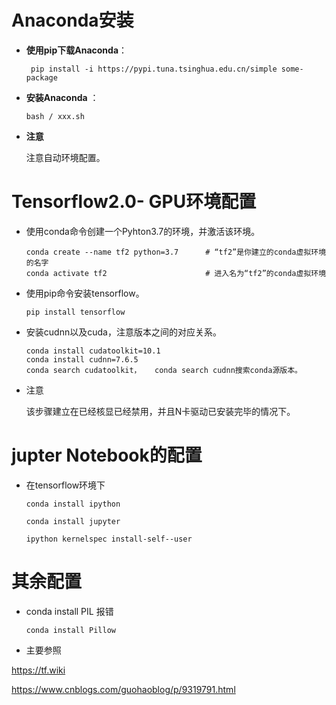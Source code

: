 # Anaconda安装
   - **使用pip下载Anaconda**： 
             
         
                                 
          pip install -i https://pypi.tuna.tsinghua.edu.cn/simple some-package
- **安装Anaconda** ：
         
      bash / xxx.sh
 - **注意** 
 
     
     注意自动环境配置。
 
 


# Tensorflow2.0- GPU环境配置

- 使用conda命令创建一个Pyhton3.7的环境，并激活该环境。
  
      conda create --name tf2 python=3.7      # “tf2”是你建立的conda虚拟环境的名字
      conda activate tf2                      # 进入名为“tf2”的conda虚拟环境
- 使用pip命令安装tensorflow。

      pip install tensorflow

 - 安装cudnn以及cuda，注意版本之间的对应关系。
 
       conda install cudatoolkit=10.1
       conda install cudnn=7.6.5
       conda search cudatoolkit，   conda search cudnn搜索conda源版本。

- 注意 

  该步骤建立在已经核显已经禁用，并且N卡驱动已安装完毕的情况下。



# jupter Notebook的配置

- 在tensorflow环境下

      conda install ipython

      conda install jupyter 

      ipython kernelspec install-self--user



# 其余配置
- conda install PIL 报错 

      conda install Pillow








 


+ 主要参照

https://tf.wiki

https://www.cnblogs.com/guohaoblog/p/9319791.html
